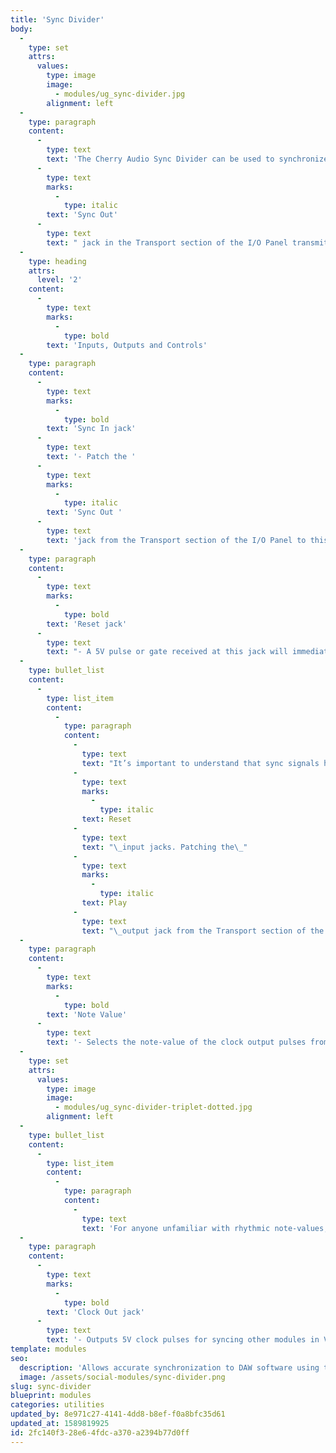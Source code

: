 ```yaml
---
title: 'Sync Divider'
body:
  -
    type: set
    attrs:
      values:
        type: image
        image:
          - modules/ug_sync-divider.jpg
        alignment: left
  -
    type: paragraph
    content:
      -
        type: text
        text: 'The Cherry Audio Sync Divider can be used to synchronize sequencers and other modules within Voltage Modular to a host DAW. The '
      -
        type: text
        marks:
          -
            type: italic
        text: 'Sync Out'
      -
        type: text
        text: " jack in the Transport section of the I/O Panel transmits a constant 96-pulse-per-quarter-note (PPQN) signal based on the tempo of the DAWs session. The Sync Divider is used to “slow down” the super-fast sync signal to musically relevant note-values from 1/32-notes to 4 bars, including dotted and triplet values.\_"
  -
    type: heading
    attrs:
      level: '2'
    content:
      -
        type: text
        marks:
          -
            type: bold
        text: 'Inputs, Outputs and Controls'
  -
    type: paragraph
    content:
      -
        type: text
        marks:
          -
            type: bold
        text: 'Sync In jack'
      -
        type: text
        text: '- Patch the '
      -
        type: text
        marks:
          -
            type: italic
        text: 'Sync Out '
      -
        type: text
        text: 'jack from the Transport section of the I/O Panel to this jack to receive a sync signal from your DAW that can be used to synchronize sequencers and other modules in Voltage Modular.'
  -
    type: paragraph
    content:
      -
        type: text
        marks:
          -
            type: bold
        text: 'Reset jack'
      -
        type: text
        text: "- A 5V pulse or gate received at this jack will immediately force-reset the clock.\_"
  -
    type: bullet_list
    content:
      -
        type: list_item
        content:
          -
            type: paragraph
            content:
              -
                type: text
                text: "It’s important to understand that sync signals have no idea where the \"one\" is, or whether your DAW is playing or stopped. If a sync signal is routed to the\_Sync Divider\_module and its clock is sent to a sequencer, the sequencer will play at the same tempo as the host DAW project, but “shifted” in time by some random (and usually undesirable) amount. To avoid this the Sync Divider, all sequencers, and many other modules have\_"
              -
                type: text
                marks:
                  -
                    type: italic
                text: Reset
              -
                type: text
                text: "\_input jacks. Patching the\_"
              -
                type: text
                marks:
                  -
                    type: italic
                text: Play
              -
                type: text
                text: "\_output jack from the Transport section of the I/O Panel to these resets the modules to “one” the instant the DAW play button is pressed, forcing everything to play in time."
  -
    type: paragraph
    content:
      -
        type: text
        marks:
          -
            type: bold
        text: 'Note Value'
      -
        type: text
        text: '- Selects the note-value of the clock output pulses from 1/32-notes to 4 bars. Any of the selected note-values can be changed to a triplet or dotted note-value by clicking the corresponding buttons which light up green when engaged.'
  -
    type: set
    attrs:
      values:
        type: image
        image:
          - modules/ug_sync-divider-triplet-dotted.jpg
        alignment: left
  -
    type: bullet_list
    content:
      -
        type: list_item
        content:
          -
            type: paragraph
            content:
              -
                type: text
                text: 'For anyone unfamiliar with rhythmic note-values, a triplet clock will pulse three times for every two regular pulses of the same note-value, while a dotted-note clock will pulse twice for every three regular note-value pulses.'
  -
    type: paragraph
    content:
      -
        type: text
        marks:
          -
            type: bold
        text: 'Clock Out jack'
      -
        type: text
        text: '- Outputs 5V clock pulses for syncing other modules in Voltage Modular. Often this will be patched to the external clock input of a sequencer but can be used for any number of things including advancing switches, resetting LFOs, and triggering sample and hold modules.'
template: modules
seo:
  description: 'Allows accurate synchronization to DAW software using the Voltage IO Panel Sync Out jack. Divides from four bars to 1/32-notes, including dotted and triplet values.'
  image: /assets/social-modules/sync-divider.png
slug: sync-divider
blueprint: modules
categories: utilities
updated_by: 8e971c27-4141-4dd8-b8ef-f0a8bfc35d61
updated_at: 1589819925
id: 2fc140f3-28e6-4fdc-a370-a2394b77d0ff
---
```

